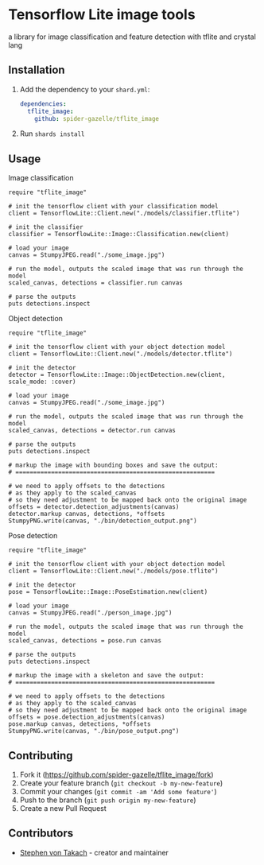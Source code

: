 # Tensorflow Lite image tools

a library for image classification and feature detection with tflite and crystal lang

## Installation

1. Add the dependency to your `shard.yml`:

   ```yaml
   dependencies:
     tflite_image:
       github: spider-gazelle/tflite_image
   ```

2. Run `shards install`

## Usage

Image classification

```crystal
require "tflite_image"

# init the tensorflow client with your classification model
client = TensorflowLite::Client.new("./models/classifier.tflite")

# init the classifier
classifier = TensorflowLite::Image::Classification.new(client)

# load your image
canvas = StumpyJPEG.read("./some_image.jpg")

# run the model, outputs the scaled image that was run through the model
scaled_canvas, detections = classifier.run canvas

# parse the outputs
puts detections.inspect
```

Object detection

```crystal
require "tflite_image"

# init the tensorflow client with your object detection model
client = TensorflowLite::Client.new("./models/detector.tflite")

# init the detector
detector = TensorflowLite::Image::ObjectDetection.new(client, scale_mode: :cover)

# load your image
canvas = StumpyJPEG.read("./some_image.jpg")

# run the model, outputs the scaled image that was run through the model
scaled_canvas, detections = detector.run canvas

# parse the outputs
puts detections.inspect

# markup the image with bounding boxes and save the output:
# ========================================================

# we need to apply offsets to the detections
# as they apply to the scaled_canvas
# so they need adjustment to be mapped back onto the original image
offsets = detector.detection_adjustments(canvas)
detector.markup canvas, detections, *offsets
StumpyPNG.write(canvas, "./bin/detection_output.png")
```

Pose detection

```crystal
require "tflite_image"

# init the tensorflow client with your object detection model
client = TensorflowLite::Client.new("./models/pose.tflite")

# init the detector
pose = TensorflowLite::Image::PoseEstimation.new(client)

# load your image
canvas = StumpyJPEG.read("./person_image.jpg")

# run the model, outputs the scaled image that was run through the model
scaled_canvas, detections = pose.run canvas

# parse the outputs
puts detections.inspect

# markup the image with a skeleton and save the output:
# ========================================================

# we need to apply offsets to the detections
# as they apply to the scaled_canvas
# so they need adjustment to be mapped back onto the original image
offsets = pose.detection_adjustments(canvas)
pose.markup canvas, detections, *offsets
StumpyPNG.write(canvas, "./bin/pose_output.png")
```

## Contributing

1. Fork it (<https://github.com/spider-gazelle/tflite_image/fork>)
2. Create your feature branch (`git checkout -b my-new-feature`)
3. Commit your changes (`git commit -am 'Add some feature'`)
4. Push to the branch (`git push origin my-new-feature`)
5. Create a new Pull Request

## Contributors

- [Stephen von Takach](https://github.com/stakach) - creator and maintainer
